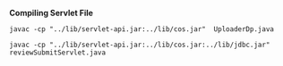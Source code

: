 **Compiling Servlet File**

`javac -cp "../lib/servlet-api.jar:../lib/cos.jar"  UploaderDp.java`

`javac -cp "../lib/servlet-api.jar:../lib/cos.jar:../lib/jdbc.jar" reviewSubmitServlet.java`